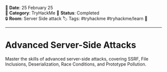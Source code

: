 📅 **Date**: 25 February 25  
📂 **Category**: TryHackMe 
📝 **Status**: Completed  
🔒 **Room**: Server Side attack
🏷️ Tags: #tryhackme #tryhackme/learn 
🥪  

---
# Advanced Server-Side Attacks
Master the skills of advanced server-side attacks, covering SSRF, File Inclusions, Deserialization, Race Conditions, and Prototype Pollution.


